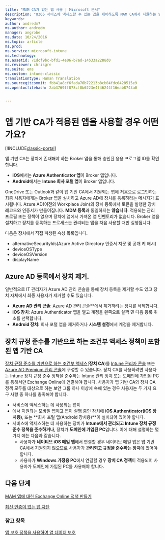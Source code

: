 ```yaml
---
title: "MAM CA가 있는 앱 사용 | Microsoft 문서"
description: "O365 서비스에 액세스할 수 있는 앱을 제어하도록 MAM CA에서 지원하는 방식을 이해합니다."
keywords: 
author: andredm7
ms.author: andredm
manager: angrobe
ms.date: 10/24/2016
ms.topic: article
ms.prod: 
ms.service: microsoft-intune
ms.technology: 
ms.assetid: 71dcf9bc-bfd1-4e06-b7ad-14b33a2288d0
ms.reviewer: chrisgre
ms.suite: ems
ms.custom: intune-classic
translationtype: Human Translation
ms.sourcegitcommit: fbb41a8cf6fada76b72213b8cb04fdc0428515e9
ms.openlocfilehash: 2ab3769ff878cf8b6223e4f46244f16eab8743a0


---
```

# <a name="what-to-expect-when-using-an-app-with-app-based-ca"></a>앱 기반 CA가 적용된 앱을 사용할 경우 어떤가요?

[!INCLUDE[classic-portal](../includes/classic-portal.md)]

앱 기반 CA는 장치에 존재해야 하는 Broker 앱을 통해 승인된 응용 프로그램 ID를 확인합니다.
*  **iOS**에서는 **Azure Authenticator 앱**이 Broker 앱입니다.
* **Android**에서는 **Intune 회사 포털 앱**이 Broker 앱입니다. 

OneDrive 또는 Outlook과 같이 앱 기반 CA에서 지원되는 앱에 처음으로 로그인하는 최종 사용자에게는 Broker 앱을 설치하고 Azure AD에 장치를 등록하라는 메시지가 표시됩니다. Azure AD(이전의 Workplace Join)의 장치 등록에서 토큰을 발행한 장치 레코드와 인증서가 만들어집니다.  **MDM 등록**과 동일하지는 **않습니다**. 적용되는 관리 프로필 또는 정책이 없으며 장치에 앱에서 가져온 앱 인벤토리가 없습니다.  Broker 앱을 설치하고 장치를 등록하는 프로세스는 관리되는 앱을 처음 사용할 때만 실행됩니다.

다음은 장치에서 직접 파생된 속성 목록입니다.

* alternativeSecurityIds(Azure Active Directory 인증서 지문 및 공개 키 해시)
* deviceOSType
* deviceOSVersion
* displayName

## <a name="to-remove-a-device-from-azure-ad-registration"></a>Azure AD 등록에서 장치 제거.
일반적으로 IT 관리자가 Azure AD 관리 콘솔을 통해 장치 등록을 제거할 수도 있고  장치 자체에서 최종 사용자가 제거할 수도 있습니다.

* **Azure AD 관리 콘솔**: Azure AD 관리 콘솔**에서 제거하려는 장치를 삭제합니다.
* **iOS 장치**: Azure Authenticator 앱을 열고 계정을 왼쪽으로 살짝 민 다음 등록 취소를 선택합니다.  
* **Android 장치**: 회사 포털 앱을 제거하거나 **시스템 설정**에서 계정을 제거합니다.



## <a name="app-based-ca-with-conditional-access-based-on-device-compliance"></a>장치 규정 준수를 기반으로 하는 조건부 액세스 정책이 포함된 앱 기반 CA  

[장치 규정 준수를 기반으로 하는 조건부 액세스](restrict-access-to-email-and-o365-services-with-microsoft-intune.md)(**장치 CA**)를 [Intune 관리자 콘솔](https://manage.microsoft.com) 또는 [Azure AD Premium 관리 콘솔](https://manage.windowsazure.com)에 구성할 수 있습니다. 장치 CA를 사용하려면 사용자는 Intune 장치 규정 준수 정책을 준수하는 Intune 관리 장치 또는 도메인에 가입된 PC를 통해서만 Exchange Online에 연결해야 합니다.  사용자가 앱 기반 CA와 장치 CA 정책 모두를 대상으로 하는 보안 그룹 하나 이상에 속해 있는 경우 사용자는 두 가지 요구 사항 중 하나를 충족해야 합니다.
* 서비스에 액세스하는 데 사용되는 앱이 
* 에서 지원되는 모바일 앱이고 앱이 실행 중인 장치에 **iOS Authenticator(iOS 장치용)**, 또는 **회사 포털 앱(Android 장치용)**이 설치되어 있어야 합니다.
* 서비스에 액세스하는 데 사용하는 장치가 **Intune에서 관리되고 Intune 장치 규정 준수 정책을 준수하거나**, 장치가 **도메인에 가입된 PC**입니다.  이에 대해 설명하는 몇 가지 예는 다음과 같습니다.
  * 사용자가 **네이티브 iOS 메일 앱**에서 연결할 경우 네이티브 메일 앱은 앱 기반 CA에서 지원되지 않으므로 사용자가 **관리되고 규정을 준수하는 장치**에 있어야 합니다.
  * 사용자가 **Windows 가정용 PC**에서 연결할 경우 **장치 CA 정책**이 적용되어 사용자가 도메인에 가입된 PC를 사용해야 합니다.

## <a name="next-steps"></a>다음 단계
[MAM 앱에 대한 Exchange Online 정책 만들기](mam-ca-for-exchange-online.md)

[최신 인증이 없는 앱 차단](block-apps-with-no-modern-authentication.md)

### <a name="see-also"></a>참고 항목

[앱 보호 정책을 사용하여 앱 데이터 보호](protect-app-data-using-mobile-app-management-policies-with-microsoft-intune.md)



<!--HONumber=Feb17_HO2-->


